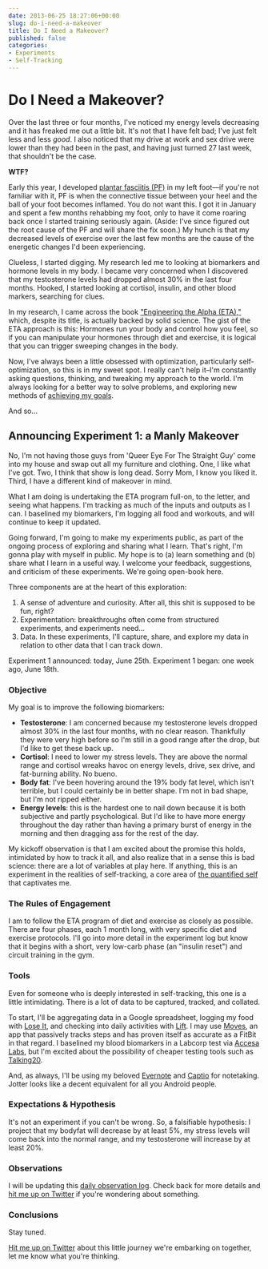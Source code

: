 ```yaml
---
date: 2013-06-25 18:27:06+00:00
slug: do-i-need-a-makeover
title: Do I Need a Makeover?
published: false
categories:
- Experiments
- Self-Tracking
---
```

# Do I Need a Makeover?

Over the last three or four months, I've noticed my energy levels decreasing and it has freaked me out a little bit. It's not that I have felt bad; I've just felt less and less _good_. I also noticed that my drive at work and sex drive were lower than they had been in the past, and having just turned 27 last week, that shouldn't be the case.

**WTF?**

Early this year, I developed [plantar fasciitis (PF)](http://en.wikipedia.org/wiki/Plantar_fasciitis) in my left foot—if you're not familiar with it, PF is when the connective tissue between your heel and the ball of your foot becomes inflamed. You do not want this. I got it in January and spent a few months rehabbing my foot, only to have it come roaring back once I started training seriously again. (Aside: I've since figured out the root cause of the PF and will share the fix soon.) My hunch is that my decreased levels of exercise over the last few months are the cause of the energetic changes I'd been experiencing.

Clueless, I started digging. My research led me to looking at biomarkers and hormone levels in my body. I became very concerned when I discovered that my testosterone levels had dropped almost 30% in the last four months. Hooked, I started looking at cortisol, insulin, and other blood markers, searching for clues.

In my research, I came across the book ["Engineering the Alpha (ETA),"](http://www.amazon.com/Man-2-0-Engineering-Alpha-Muscle/dp/006222087X/ref=sr_1_1?ie=UTF8&qid=1372145538&sr=8-1&keywords=engineering+the+alpha) which, despite its title, is actually backed by solid science. The gist of the ETA approach is this: Hormones run your body and control how you feel, so if you can manipulate your hormones through diet and exercise, it is logical that you can trigger sweeping changes in the body.

Now, I've always been a little obsessed with optimization, particularly self-optimization, so this is in my sweet spot. I really can't help it–I'm constantly asking questions, thinking, and tweaking my approach to the world. I'm always looking for a better way to solve problems, and exploring new methods of [achieving my goals](/2013/03/31/a-roadmap/).

And so&hellip;

<a name="morelink"></a>
## Announcing Experiment 1: a Manly Makeover
No, I'm not having those guys from 'Queer Eye For The Straight Guy' come into my house and swap out all my furniture and clothing. One, I like what I've got. Two, I think that show is long dead. Sorry Mom, I know you liked it. Third, I have a different kind of makeover in mind.

<!-- more -->

What I am doing is undertaking the ETA program full-on, to the letter, and seeing what happens. I'm tracking as much of the inputs and outputs as I can. I baselined my biomarkers, I'm logging all food and workouts, and will continue to keep it updated.

Going forward, I'm going to make my experiments public, as part of the ongoing process of exploring and sharing what I learn. That's right, I'm gonna play with myself in public. My hope is to (a) learn something and (b) share what I learn in a useful way. I welcome your feedback, suggestions, and criticism of these experiments. We're going open-book here.

Three components are at the heart of this exploration:

  1. A sense of adventure and curiosity. After all, this shit is supposed to be fun, right?
  2. Experimentation: breakthroughs often come from structured experiments, and experiments need&hellip;
  3. Data. In these experiments, I'll capture, share, and explore my data in relation to other data that I can track down.

Experiment 1 announced: today, June 25th. Experiment 1 began: one week ago, June 18th.

### Objective
My goal is to improve the following biomarkers:

  * **Testosterone**: I am concerned because my testosterone levels dropped almost 30% in the last four months, with no clear reason. Thankfully they were very high before so I'm still in a good range after the drop, but I'd like to get these back up.
  * **Cortisol**: I need to lower my stress levels. They are above the normal range and cortisol wreaks havoc on energy levels, drive, sex drive, and fat-burning ability. No bueno.
  * **Body fat**: I've been hovering around the 19% body fat level, which isn't terrible, but I could certainly be in better shape. I'm not in bad shape, but I'm not ripped either.
  * **Energy levels**: this is the hardest one to nail down because it is both subjective and partly psychological. But I'd like to have more energy throughout the day rather than having a primary burst of energy in the morning and then dragging ass for the rest of the day.

My kickoff observation is that I am excited about the promise this holds, intimidated by how to track it all, and also realize that in a sense this is bad science: there are a lot of variables at play here. If anything, this is an experiment in the realities of self-tracking, a core area of [the quantified self](http://quantifiedself.com/) that captivates me.

### The Rules of Engagement
I am to follow the ETA program of diet and exercise as closely as possible. There are four phases, each 1 month long, with very specific diet and exercise protocols. I'll go into more detail in the experiment log but know that it begins with a short, very low-carb phase (an "insulin reset") and circuit training in the gym.

### Tools
Even for someone who is deeply interested in self-tracking, this one is a little intimidating. There is a lot of data to be captured, tracked, and collated.

To start, I'll be aggregating data in a Google spreadsheet, logging my food with [Lose It](https://itunes.apple.com/us/app/lose-it!/id297368629?mt=8), and checking into daily activities with [Lift](https://itunes.apple.com/us/app/lift/id530911645?mt=8). I may use [Moves](http://www.moves-app.com/), an app that passively tracks steps and has proven itself as accurate as a FitBit in that regard. I baselined my blood biomarkers in a Labcorp test via [Accesa Labs](https://www.accesalabs.com/), but I'm excited about the possibility of cheaper testing tools such as [Talking20](http://talking20.com).

And, as always, I'll be using my beloved [Evernote](http://evernote.com) and [Captio](https://itunes.apple.com/us/app/captio-email-yourself-1-tap/id370899391?mt=8) for notetaking. Jotter looks like a decent equivalent for all you Android people.

### Expectations & Hypothesis
It's not an experiment if you can't be wrong. So, a falsifiable hypothesis: I project that my bodyfat will decrease by at least 5%, my stress levels will come back into the normal range, and my testosterone will increase by at least 20%.

### Observations
I will be updating this [daily observation log](/experiments/experiment-log-1-a-manly-makeover). Check back for more details and [hit me up on Twitter](http://twitter.com/askotzko) if you're wondering about something.

### Conclusions
Stay tuned.

[Hit me up on Twitter](http://twitter.com/askotzko) about this little journey we're embarking on together, let me know what you're thinking.